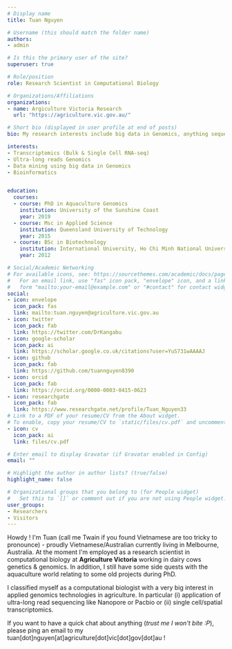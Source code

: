 ```yaml
---
# Display name
title: Tuan Nguyen

# Username (this should match the folder name)
authors:
- admin

# Is this the primary user of the site?
superuser: true

# Role/position
role: Research Scientist in Computational Biology

# Organizations/Affiliations
organizations:
- name: Argiculture Victoria Research
  url: "https://agriculture.vic.gov.au/"

# Short bio (displayed in user profile at end of posts)
bio: My research interests include big data in Genomics, anything sequencing (from ultra-long read sequencing like Nanopore or Pacbio to short read like Illumina NovaSeq) as well as bioinformatics in general.

interests:
- Transcriptomics (Bulk & Single Cell RNA-seq)
- Ultra-long reads Genomics
- Data mining using big data in Genomics
- Bioinformatics


education:
  courses:
  - course: PhD in Aquaculture Genomics
    institution: University of the Sunshine Coast
    year: 2019
  - course: Msc in Applied Science
    institution: Queensland University of Technology
    year: 2015
  - course: BSc in Biotechnology
    institution: International University, Ho Chi Minh National University
    year: 2012

# Social/Academic Networking
# For available icons, see: https://sourcethemes.com/academic/docs/page-builder/#icons
#   For an email link, use "fas" icon pack, "envelope" icon, and a link in the
#   form "mailto:your-email@example.com" or "#contact" for contact widget.
social:
- icon: envelope
  icon_pack: fas
  link: mailto:tuan.nguyen@agriculture.vic.gov.au
- icon: twitter
  icon_pack: fab
  link: https://twitter.com/DrKangabu
- icon: google-scholar
  icon_pack: ai
  link: https://scholar.google.co.uk/citations?user=YuS731wAAAAJ
- icon: github
  icon_pack: fab
  link: https://github.com/tuannguyen8390
- icon: orcid
  icon_pack: fab
  link: https://orcid.org/0000-0003-0415-0623
- icon: researchgate
  icon_pack: fab
  link: https://www.researchgate.net/profile/Tuan_Nguyen33
# Link to a PDF of your resume/CV from the About widget.
# To enable, copy your resume/CV to `static/files/cv.pdf` and uncomment the lines below.
- icon: cv
  icon_pack: ai
  link: files/cv.pdf

# Enter email to display Gravatar (if Gravatar enabled in Config)
email: ""

# Highlight the author in author lists? (true/false)
highlight_name: false

# Organizational groups that you belong to (for People widget)
#   Set this to `[]` or comment out if you are not using People widget.
user_groups:
- Researchers
- Visitors
---
```


Howdy ! I'm Tuan (call me Twain if you found Vietnamese are too tricky to pronounce) - proudly Vietnamese/Australian currently living in Melbourne, Australia. At the moment I'm employed as a research scientist in computational biology at **Agriculture Victoria** working in dairy cows genetics & genomics. In addition, I still have some side quests with the aquaculture world relating to some old projects during PhD. 

I classified myself as a computational biologist with a very big interest in applied genomics technologies in agriculture. In particular (i) application of ultra-long read sequencing like Nanopore or Pacbio or (ii) single cell/spatial transcriptomics.

If you want to have a quick chat about anything (*trust me I won't bite :P*), please ping an email to my tuan[dot]nguyen[at]agriculture[dot]vic[dot]gov[dot]au !


